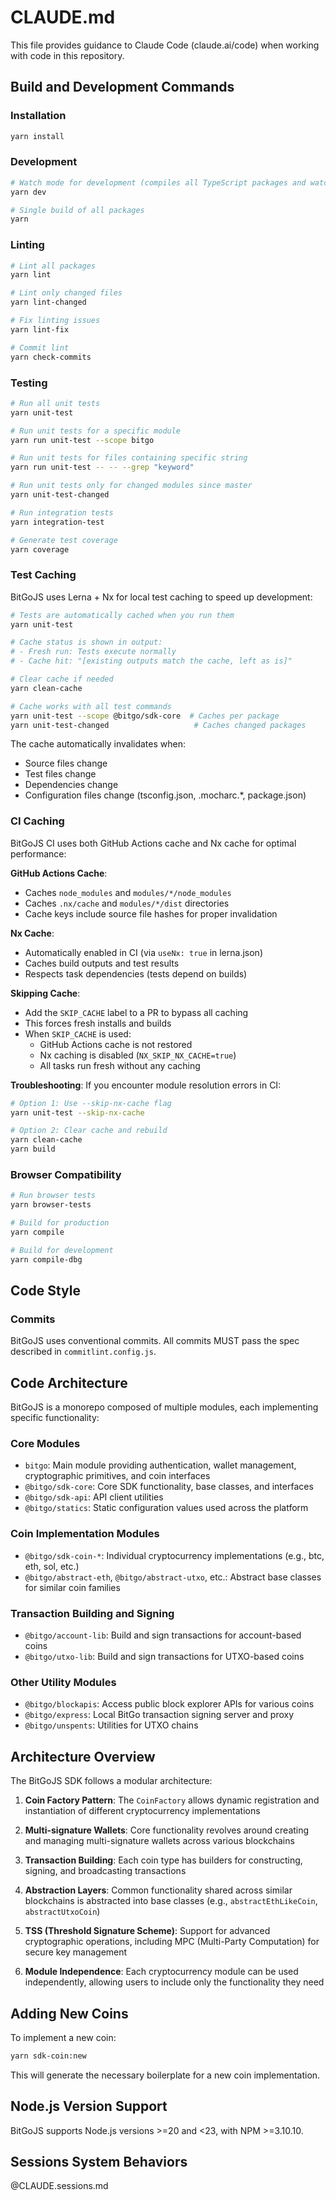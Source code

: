 # CLAUDE.md

This file provides guidance to Claude Code (claude.ai/code) when working with code in this repository.

## Build and Development Commands

### Installation
```bash
yarn install
```

### Development
```bash
# Watch mode for development (compiles all TypeScript packages and watches for changes)
yarn dev

# Single build of all packages
yarn
```

### Linting
```bash
# Lint all packages
yarn lint

# Lint only changed files
yarn lint-changed

# Fix linting issues
yarn lint-fix

# Commit lint
yarn check-commits
```

### Testing
```bash
# Run all unit tests
yarn unit-test

# Run unit tests for a specific module
yarn run unit-test --scope bitgo

# Run unit tests for files containing specific string
yarn run unit-test -- -- --grep "keyword"

# Run unit tests only for changed modules since master
yarn unit-test-changed

# Run integration tests
yarn integration-test

# Generate test coverage
yarn coverage
```

### Test Caching
BitGoJS uses Lerna + Nx for local test caching to speed up development:

```bash
# Tests are automatically cached when you run them
yarn unit-test

# Cache status is shown in output:
# - Fresh run: Tests execute normally
# - Cache hit: "[existing outputs match the cache, left as is]"

# Clear cache if needed
yarn clean-cache

# Cache works with all test commands
yarn unit-test --scope @bitgo/sdk-core  # Caches per package
yarn unit-test-changed                   # Caches changed packages
```

The cache automatically invalidates when:
- Source files change
- Test files change
- Dependencies change
- Configuration files change (tsconfig.json, .mocharc.*, package.json)

### CI Caching

BitGoJS CI uses both GitHub Actions cache and Nx cache for optimal performance:

**GitHub Actions Cache**:
- Caches `node_modules` and `modules/*/node_modules`
- Caches `.nx/cache` and `modules/*/dist` directories
- Cache keys include source file hashes for proper invalidation

**Nx Cache**:
- Automatically enabled in CI (via `useNx: true` in lerna.json)
- Caches build outputs and test results
- Respects task dependencies (tests depend on builds)

**Skipping Cache**:
- Add the `SKIP_CACHE` label to a PR to bypass all caching
- This forces fresh installs and builds
- When `SKIP_CACHE` is used:
  - GitHub Actions cache is not restored
  - Nx caching is disabled (`NX_SKIP_NX_CACHE=true`)
  - All tasks run fresh without any caching

**Troubleshooting**:
If you encounter module resolution errors in CI:
```bash
# Option 1: Use --skip-nx-cache flag
yarn unit-test --skip-nx-cache

# Option 2: Clear cache and rebuild
yarn clean-cache
yarn build
```

### Browser Compatibility
```bash
# Run browser tests
yarn browser-tests

# Build for production
yarn compile

# Build for development
yarn compile-dbg
```
## Code Style

### Commits
BitGoJS uses conventional commits. All commits MUST pass the spec described in `commitlint.config.js`.

## Code Architecture

BitGoJS is a monorepo composed of multiple modules, each implementing specific functionality:

### Core Modules
- `bitgo`: Main module providing authentication, wallet management, cryptographic primitives, and coin interfaces
- `@bitgo/sdk-core`: Core SDK functionality, base classes, and interfaces
- `@bitgo/sdk-api`: API client utilities
- `@bitgo/statics`: Static configuration values used across the platform

### Coin Implementation Modules
- `@bitgo/sdk-coin-*`: Individual cryptocurrency implementations (e.g., btc, eth, sol, etc.)
- `@bitgo/abstract-eth`, `@bitgo/abstract-utxo`, etc.: Abstract base classes for similar coin families

### Transaction Building and Signing
- `@bitgo/account-lib`: Build and sign transactions for account-based coins
- `@bitgo/utxo-lib`: Build and sign transactions for UTXO-based coins

### Other Utility Modules
- `@bitgo/blockapis`: Access public block explorer APIs for various coins
- `@bitgo/express`: Local BitGo transaction signing server and proxy
- `@bitgo/unspents`: Utilities for UTXO chains

## Architecture Overview

The BitGoJS SDK follows a modular architecture:

1. **Coin Factory Pattern**: The `CoinFactory` allows dynamic registration and instantiation of different cryptocurrency implementations

2. **Multi-signature Wallets**: Core functionality revolves around creating and managing multi-signature wallets across various blockchains

3. **Transaction Building**: Each coin type has builders for constructing, signing, and broadcasting transactions

4. **Abstraction Layers**: Common functionality shared across similar blockchains is abstracted into base classes (e.g., `abstractEthLikeCoin`, `abstractUtxoCoin`)

5. **TSS (Threshold Signature Scheme)**: Support for advanced cryptographic operations, including MPC (Multi-Party Computation) for secure key management

6. **Module Independence**: Each cryptocurrency module can be used independently, allowing users to include only the functionality they need

## Adding New Coins

To implement a new coin:
```bash
yarn sdk-coin:new
```

This will generate the necessary boilerplate for a new coin implementation.

## Node.js Version Support

BitGoJS supports Node.js versions >=20 and <23, with NPM >=3.10.10.

## Sessions System Behaviors

@CLAUDE.sessions.md
